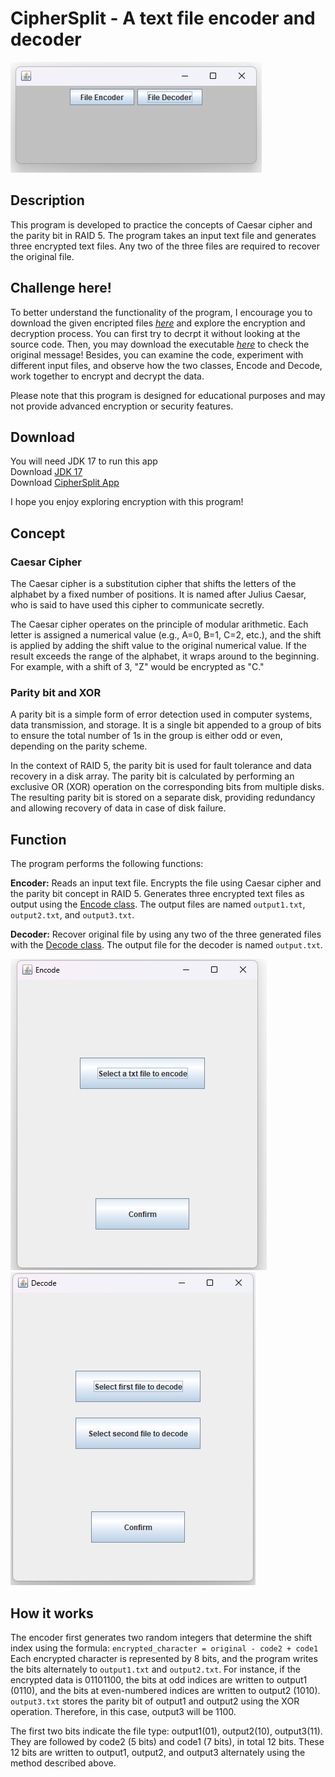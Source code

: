 # CipherSplit - A text file encoder and decoder

![](/img/main.png)

## Description
This program is developed to practice the concepts of Caesar cipher and the parity bit in RAID 5. The program takes an input text file and generates three encrypted text files. Any two of the three files are required to recover the original file.

## Challenge here!
To better understand the functionality of the program, I encourage you to download the given encripted files [*here*](/example/Encrpted/) and explore the encryption and decryption process. You can first try to decrpt it without looking at the source code. 
Then, you may download the executable [*here*](#download) to check the original message!
Besides, you can examine the code, experiment with different input files, and observe how the two classes, Encode and Decode, work together to encrypt and decrypt the data.

Please note that this program is designed for educational purposes and may not provide advanced encryption or security features.

## Download
You will need JDK 17 to run this app <br>
Download [JDK 17](https://www.oracle.com/hk/java/technologies/downloads/#java17)<br>
Download [CipherSplit App](/File%20encoder%20and%20decoder%20update.jar)

I hope you enjoy exploring encryption with this program!

## Concept
### Caesar Cipher
The Caesar cipher is a substitution cipher that shifts the letters of the alphabet by a fixed number of positions. It is named after Julius Caesar, who is said to have used this cipher to communicate secretly. 

The Caesar cipher operates on the principle of modular arithmetic. Each letter is assigned a numerical value (e.g., A=0, B=1, C=2, etc.), and the shift is applied by adding the shift value to the original numerical value. If the result exceeds the range of the alphabet, it wraps around to the beginning. For example, with a shift of 3, "Z" would be encrypted as "C."

### Parity bit and XOR
A parity bit is a simple form of error detection used in computer systems, data transmission, and storage. It is a single bit appended to a group of bits to ensure the total number of 1s in the group is either odd or even, depending on the parity scheme.

In the context of RAID 5, the parity bit is used for fault tolerance and data recovery in a disk array. The parity bit is calculated by performing an exclusive OR (XOR) operation on the corresponding bits from multiple disks. The resulting parity bit is stored on a separate disk, providing redundancy and allowing recovery of data in case of disk failure.

## Function
The program performs the following functions:

**Encoder:**
Reads an input text file.
Encrypts the file using Caesar cipher and the parity bit concept in RAID 5.
Generates three encrypted text files as output using the [Encode class](/src/Encode.java). The output files are named ```output1.txt```, ```output2.txt```, and ```output3.txt```.


**Decoder:**
Recover original file by using any two of the three generated files with the [Decode class](/src/Decode.java). The output file for the decoder is named ```output.txt```.

![encoder](/img/encode.png)            ![decoder](/img/decode.png)

## How it works

The encoder first generates two random integers that determine the shift index using the formula: ```encrypted_character = original - code2 + code1``` 
Each encrypted character is represented by 8 bits, and the program writes the bits alternately to ```output1.txt``` and ```output2.txt```. For instance, if the encrypted data is 01101100, the bits at odd indices are written to output1 (0110), and the bits at even-numbered indices are written to output2 (1010). ```output3.txt``` stores the parity bit of output1 and output2 using the XOR operation. Therefore, in this case, output3 will be 1100.

The first two bits indicate the file type: output1(01), output2(10), output3(11). They are followed by code2 (5 bits) and code1 (7 bits), in total 12 bits. These 12 bits are written to output1, output2, and output3 alternately using the method described above.








